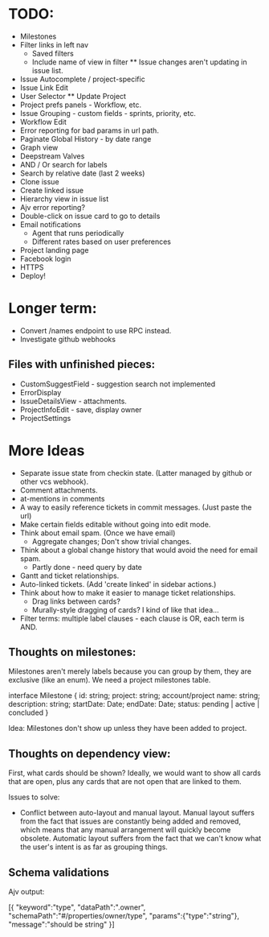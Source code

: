 # TODO:

* Milestones
* Filter links in left nav
  * Saved filters
  * Include name of view in filter
** Issue changes aren't updating in issue list.
* Issue Autocomplete / project-specific
* Issue Link Edit
* User Selector
** Update Project
* Project prefs panels - Workflow, etc.
* Issue Grouping - custom fields - sprints, priority, etc.
* Workflow Edit
* Error reporting for bad params in url path.
* Paginate Global History - by date range
* Graph view
* Deepstream Valves
* AND / Or search for labels
* Search by relative date (last 2 weeks)
* Clone issue
* Create linked issue
* Hierarchy view in issue list
* Ajv error reporting?
* Double-click on issue card to go to details
* Email notifications
  * Agent that runs periodically
  * Different rates based on user preferences
* Project landing page
* Facebook login
* HTTPS
* Deploy!

# Longer term:

* Convert /names endpoint to use RPC instead.
* Investigate github webhooks

## Files with unfinished pieces:

* CustomSuggestField - suggestion search not implemented
* ErrorDisplay
* IssueDetailsView - attachments.
* ProjectInfoEdit - save, display owner
* ProjectSettings

# More Ideas

* Separate issue state from checkin state. (Latter managed by github or other vcs webhook).
* Comment attachments.
* at-mentions in comments
* A way to easily reference tickets in commit messages. (Just paste the url)
* Make certain fields editable without going into edit mode.
* Think about email spam. (Once we have email)
  * Aggregate changes; Don't show trivial changes.
* Think about a global change history that would avoid the need for email spam.
  * Partly done - need query by date
* Gantt and ticket relationships.
* Auto-linked tickets. (Add 'create linked' in sidebar actions.)
* Think about how to make it easier to manage ticket relationships.
  * Drag links between cards?
  * Murally-style dragging of cards?  I kind of like that idea...
* Filter terms: multiple label clauses - each clause is OR, each term is AND.

## Thoughts on milestones:

Milestones aren't merely labels because you can group by them, they are exclusive (like an enum).
We need a project milestones table.

interface Milestone {
  id: string;
  project: string; account/project
  name: string;
  description: string;
  startDate: Date;
  endDate: Date;
  status: pending | active | concluded
}

Idea: Milestones don't show up unless they have been added to project.

## Thoughts on dependency view:

First, what cards should be shown? Ideally, we would want to show all cards that are open,
plus any cards that are not open that are linked to them.

Issues to solve:

* Conflict between auto-layout and manual layout. Manual layout suffers from the fact that
  issues are constantly being added and removed, which means that any manual arrangement will
  quickly become obsolete. Automatic layout suffers from the fact that we can't know what the
  user's intent is as far as grouping things.

## Schema validations

Ajv output:

[{
  "keyword":"type",
  "dataPath":".owner",
  "schemaPath":"#/properties/owner/type",
  "params":{"type":"string"},
  "message":"should be string"
}]
